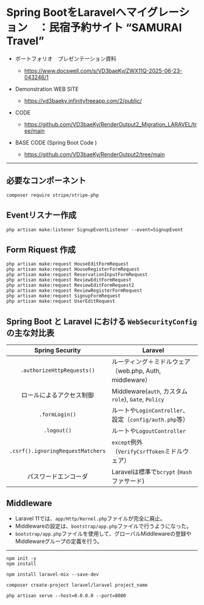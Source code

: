 # Spring BootをLaravelへマイグレーション　：民宿予約サイト “SAMURAI Travel”
* ポートフォリオ　プレゼンテーション資料
    - https://www.docswell.com/s/VD3baeKy/ZWX11Q-2025-06-23-043246/1

* Demonstration WEB SITE
    - https://vd3baeky.infinityfreeapp.com/2/public/ 

* CODE
    - https://github.com/VD3baeKy/RenderOutput2_Migration_LARAVEL/tree/main 

* BASE CODE (Spring Boot Code )
    - https://github.com/VD3baeKy/RenderOutput2/tree/main 
  
 

---
## 必要なコンポーネント
```
composer require stripe/stripe-php
```

## Eventリスナー作成
```
php artisan make:listener SignupEventListener --event=SignupEvent
```
## Form Riquest 作成
```
php artisan make:request HouseEditFormRequest
php artisan make:request HouseRegisterFormRequest
php artisan make:request ReservationInputFormRequest
php artisan make:request ReviewEditFormRequest
php artisan make:request ReviewEditFormRequest2
php artisan make:request ReviewRegisterFormRequest
php artisan make:request SignupFormRequest
php artisan make:request UserEditRequest
```

## Spring Boot と Laravel における ```WebSecurityConfig``` の主な対比表
|Spring Security|Laravel|
|:---:|---|
|```.authorizeHttpRequests()```|ルーティング＋ミドルウェア（web.php, Auth, middleware）
|ロールによるアクセス制御|Middleware(```auth```, カスタム```role```), ```Gate```, ```Policy```|
|```.formLogin()```|ルートや```LoginController```、設定（```config/auth.php```等）|
|```.logout()```|ルートや```LogoutController```|
|```.csrf().ignoringRequestMatchers```|```except```例外（```VerifyCsrfToken```ミドルウェア）|
|パスワードエンコーダ|Laravelは標準で```bcrypt``` (```Hash```ファサード)| 

## Middleware
* Laravel 11では、```app/Http/Kernel.php```ファイルが完全に廃止。
* Middlewareの設定は、```bootstrap/app.php```ファイルで行うようになった。
* ```bootstrap/app.php```ファイルを使用して、グローバルMiddlewareの登録やMiddlewareグループの定義を行う。
---

```
npm init -y
npm install

npm install laravel-mix --save-dev

composer create-project laravel/laravel project_name

php artisan serve --host=0.0.0.0 --port=8000

```
